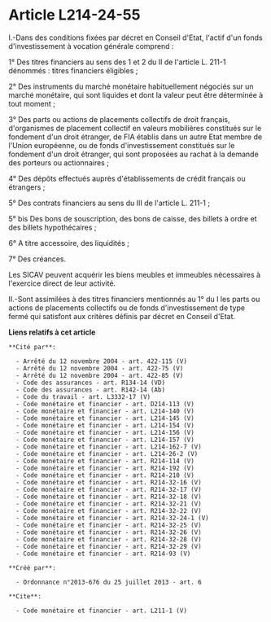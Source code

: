 # Article L214-24-55

I.-Dans des conditions fixées par décret en Conseil d'Etat, l'actif d'un fonds d'investissement à vocation générale
comprend : 

1° Des titres financiers au sens des 1 et 2 du II de l'article L. 211-1 dénommés : titres financiers éligibles ; 

2° Des instruments du marché monétaire habituellement négociés sur un marché monétaire, qui sont liquides et dont la valeur
peut être déterminée à tout moment ; 

3° Des parts ou actions de placements collectifs de droit français, d'organismes de placement collectif en valeurs mobilières
constitués sur le fondement d'un droit étranger, de FIA établis dans un autre Etat membre de l'Union européenne, ou de fonds
d'investissement constitués sur le fondement d'un droit étranger, qui sont proposées au rachat à la demande des porteurs ou
actionnaires ; 

4° Des dépôts effectués auprès d'établissements de crédit français ou étrangers ; 

5° Des contrats financiers au sens du III de l'article L. 211-1 ; 

5° bis Des bons de souscription, des bons de caisse, des billets à ordre et des billets hypothécaires ; 

6° A titre accessoire, des liquidités ; 

7° Des créances. 

Les SICAV peuvent acquérir les biens meubles et immeubles nécessaires à l'exercice direct de leur activité. 

II.-Sont assimilées à des titres financiers mentionnés au 1° du I les parts ou actions de placements collectifs ou de fonds
d'investissement de type fermé qui satisfont aux critères définis par décret en Conseil d'Etat.

**Liens relatifs à cet article**

	**Cité par**:

	  - Arrêté du 12 novembre 2004 - art. 422-115 (V)
	  - Arrêté du 12 novembre 2004 - art. 422-75 (V)
	  - Arrêté du 12 novembre 2004 - art. 422-85 (V)
	  - Code des assurances - art. R134-14 (VD)
	  - Code des assurances - art. R142-14 (Ab)
	  - Code du travail - art. L3332-17 (V)
	  - Code monétaire et financier - art. D214-113 (V)
	  - Code monétaire et financier - art. L214-140 (V)
	  - Code monétaire et financier - art. L214-145 (V)
	  - Code monétaire et financier - art. L214-154 (V)
	  - Code monétaire et financier - art. L214-156 (V)
	  - Code monétaire et financier - art. L214-157 (V)
	  - Code monétaire et financier - art. L214-162-7 (V)
	  - Code monétaire et financier - art. L214-26-2 (V)
	  - Code monétaire et financier - art. R214-114 (V)
	  - Code monétaire et financier - art. R214-192 (V)
	  - Code monétaire et financier - art. R214-210 (V)
	  - Code monétaire et financier - art. R214-32-16 (V)
	  - Code monétaire et financier - art. R214-32-17 (V)
	  - Code monétaire et financier - art. R214-32-18 (V)
	  - Code monétaire et financier - art. R214-32-21 (V)
	  - Code monétaire et financier - art. R214-32-22 (V)
	  - Code monétaire et financier - art. R214-32-24-1 (V)
	  - Code monétaire et financier - art. R214-32-25 (V)
	  - Code monétaire et financier - art. R214-32-26 (V)
	  - Code monétaire et financier - art. R214-32-28 (V)
	  - Code monétaire et financier - art. R214-32-29 (V)
	  - Code monétaire et financier - art. R214-93 (V)

	**Créé par**:

	  - Ordonnance n°2013-676 du 25 juillet 2013 - art. 6

	**Cite**:

	  - Code monétaire et financier - art. L211-1 (V)
